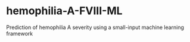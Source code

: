 # hemophilia-A-FVIII-ML
Prediction of hemophilia A severity using a small-input machine learning framework
